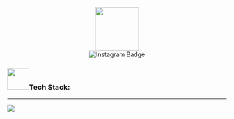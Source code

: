 <div id="header" align="center"><img src="https://media.giphy.com/media/dup6jDyj6Yk6z5M8nN/giphy.gif" width="100"></div>
<div id="badges" align="center">
  <img src="https://img.shields.io/badge/Instagram-ff69b4?style=for-the-badge&logo=instagram&logoColor=white" alt="Instagram Badge"/>
</div>

<div id="stack" align="left">
  <h3><img src="https://media.giphy.com/media/WFZvB7VIXBgiz3oDXE/giphy.gif" width="50"><b>Tech Stack:</h1></b>
  <hr>
  <img src="https://img.shields.io/badge/python-3670A0?style=for-the-badge&amp;logo=python&amp;logoColor=ffdd54" style="max-width: 100%;">
</div>
